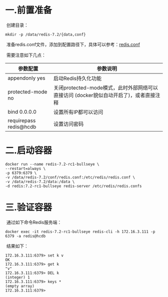 # 一.前置准备

​		创建目录：

```shell
mkdir -p /data/redis-7.2/{data,conf}
```

​		准备redis.conf文件，添加到配置路径下，具体可以参考：[redis.conf](conf/redis.conf)

​		需要注意如下几点：

| 参数配置               | 参数说明                                                     |
| ---------------------- | ------------------------------------------------------------ |
| appendonly yes         | 启动Redis持久化功能                                          |
| protected-mode no      | 关闭protected-mode模式，此时外部网络可以直接访问 (docker貌似自动开启了)，或者直接注释 |
| bind 0.0.0.0           | 设置所有IP都可以访问                                         |
| requirepass redis@hcdb | 设置访问密码                                                 |



# 二.启动容器

```shell
docker run --name redis-7.2-rc1-bullseye \
--restart=always \
-p 6379:6379 \
-v /data/redis-7.2/conf/redis.conf:/etc/redis/redis.conf \
-v /data/redis-7.2/data:/data \
-d redis:7.2-rc1-bullseye redis-server /etc/redis/redis.confs
```



# 三.验证容器

​		通过如下命令Redis服务端：

```shell
docker exec -it redis-7.2-rc1-bullseye redis-cli -h 172.16.3.111 -p 6379 -a redis@hcdb
```

​		结果如下：

```shell
172.16.3.111:6379> set k v
OK
172.16.3.111:6379> get k
"v"
172.16.3.111:6379> DEL k
(integer) 1
172.16.3.111:6379> keys *
(empty array)
172.16.3.111:6379>
```

